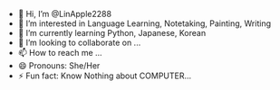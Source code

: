 - 👋 Hi, I’m @LinApple2288
- 👀 I’m interested in Language Learning, Notetaking, Painting, Writing
- 🌱 I’m currently learning Python, Japanese, Korean
- 💞️ I’m looking to collaborate on ...
- 📫 How to reach me ...
- 😄 Pronouns: She/Her
- ⚡ Fun fact: Know Nothing about COMPUTER...

<!---
LinApple2288/LinApple2288 is a ✨ special ✨ repository because its `README.md` (this file) appears on your GitHub profile.
You can click the Preview link to take a look at your changes.
--->
